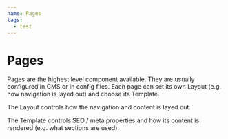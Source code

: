 ```yaml
---
name: Pages
tags:
  - test
---
```


<!-- CODE IMPORTS -->

<!-- END CODE IMPORTS -->

# Pages

Pages are the highest level component available. They are usually configured in CMS or in config files. Each
page can set its own Layout (e.g. how navigation is layed out) and choose its Template.

The Layout controls how the navigation and content is layed out.

The Template controls SEO / meta properties and how its content is rendered (e.g. what sections are used).
